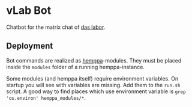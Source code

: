 # vLab Bot

Chatbot for the matrix chat of [das labor](https://das-labor.org).

## Deployment

Bot commands are realized as 
[hemppa](https://github.com/vranki/hemppa)-modules. They must 
be placed inside the `modules` folder of a running hemppa-instance.

Some modules (and hemppa itself) require environment variables. 
On startup you will see
with variables are missing. Add them to the `run.sh` script.
A good way to find places which use environment variable is
`grep 'os.environ' hemppa_modules/*`.
